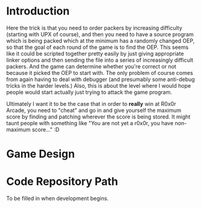 # Introduction #

Here the trick is that you need to order packers by increasing difficulty (starting with UPX of course), and then you need to have a source program which is being packed which at the minimum has a randomly changed OEP, so that the goal of each round of the game is to find the OEP. This seems like it could be scripted together pretty easily by just giving appropriate linker options and then sending the file into a series of increasingly difficult packers. And the game can determine whether you're correct or not because it picked the OEP to start with. The only problem of course comes from again having to deal with debugger (and presumably some anti-debug tricks in the harder levels.) Also, this is about the level where I would hope people would start actually just trying to attack the game program.

Ultimately I want it to be the case that in order to **really** win at R0x0r Arcade, you need to "cheat" and go in and give yourself the maximum score by finding and patching wherever the score is being stored. It might taunt people with something like "You are not yet a r0x0r, you have non-maximum score..." :D

# Game Design #

# Code Repository Path #

To be filled in when development begins.